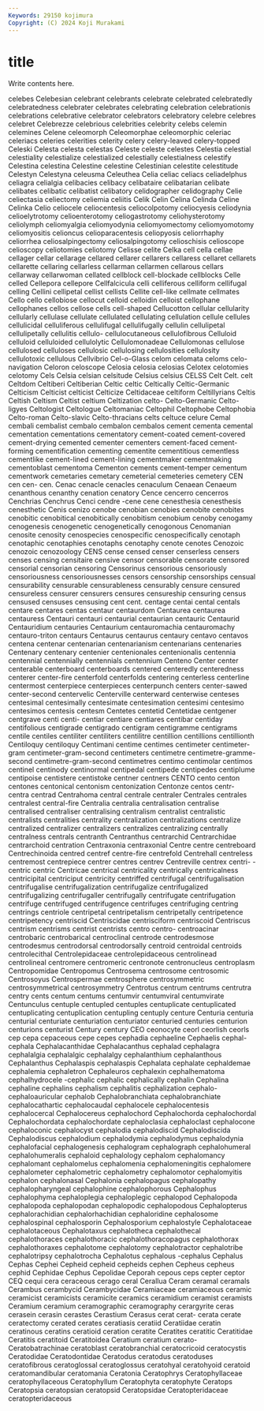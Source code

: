 ```yaml
---
Keywords: 29150 kojimura
Copyright: (C) 2024 Koji Murakami
---
```


# title

Write contents here.



 celebes Celebesian celebrant celebrants
celebrate celebrated celebratedly celebratedness celebrater celebrates celebrating celebration celebrationis celebrations
celebrative celebrator celebrators celebratory celebre celebres celebret Celebrezze celebrious celebrities
celebrity celebs celemin celemines Celene celeomorph Celeomorphae celeomorphic celeriac celeriacs
celeries celerities celerity celery celery-leaved celery-topped Celeski Celesta celesta celestas
Celeste celeste celestes Celestia celestial celestiality celestialize celestialized celestially celestialness
celestify Celestina celestina Celestine celestine Celestinian celestite celestitude Celestyn Celestyna
celeusma Celeuthea Celia celiac celiacs celiadelphus celiagra celialgia celibacies celibacy
celibataire celibatarian celibate celibates celibatic celibatist celibatory celidographer celidography Celie
celiectasia celiectomy celiemia celiitis Celik Celin Celina Celinda Celine Celinka
Celio celiocele celiocentesis celiocolpotomy celiocyesis celiodynia celioelytrotomy celioenterotomy celiogastrotomy celiohysterotomy
celiolymph celiomyalgia celiomyodynia celiomyomectomy celiomyomotomy celiomyositis celioncus celioparacentesis celiopyosis celiorrhaphy
celiorrhea celiosalpingectomy celiosalpingotomy celioschisis celioscope celioscopy celiotomies celiotomy Celisse celite
Celka cell cella cellae cellager cellar cellarage cellared cellarer cellarers
cellaress cellaret cellarets cellarette cellaring cellarless cellarman cellarmen cellarous cellars
cellarway cellarwoman cellated cellblock cell-blockade cellblocks Celle celled Cellepora cellepore
Cellfalcicula celli celliferous celliform cellifugal celling Cellini cellipetal cellist cellists
Cellite cell-like cellmate cellmates Cello cello cellobiose cellocut celloid celloidin
celloist cellophane cellophanes cellos cellose cells cell-shaped Cellucotton cellular cellularity
cellularly cellulase cellulate cellulated cellulating cellulation cellule cellules cellulicidal celluliferous
cellulifugal cellulifugally cellulin cellulipetal cellulipetally cellulitis cellulo- cellulocutaneous cellulofibrous Celluloid
celluloid celluloided cellulolytic Cellulomonadeae Cellulomonas cellulose cellulosed celluloses cellulosic cellulosing
cellulosities cellulosity cellulotoxic cellulous Cellvibrio Cel-o-Glass celom celomata celoms celo-navigation
Celoron celoscope Celosia celosia celosias Celotex celotomies celotomy Cels Celsia
celsian celsitude Celsius celsius CELSS Celt Celt. celt Celtdom Celtiberi
Celtiberian Celtic celtic Celtically Celtic-Germanic Celticism Celticist celticist Celticize Celtidaceae
celtiform Celtillyrians Celtis Celtish Celtism Celtist celtium Celtization celto- Celto-Germanic
Celto-ligyes Celtologist Celtologue Celtomaniac Celtophil Celtophobe Celtophobia Celto-roman Celto-slavic Celto-thracians
celts celtuce celure Cemal cembali cembalist cembalo cembalon cembalos cement
cementa cemental cementation cementations cementatory cement-coated cement-covered cement-drying cemented cementer
cementers cement-faced cement-forming cementification cementing cementite cementitious cementless cementlike cement-lined
cement-lining cementmaker cementmaking cementoblast cementoma Cementon cements cement-temper cementum cementwork
cemetaries cemetary cemeterial cemeteries cemetery CEN cen cen- cen. Cenac
cenacle cenacles cenaculum Cenaean Cenaeum cenanthous cenanthy cenation cenatory Cence
cencerro cencerros Cenchrias Cenchrus Cenci cendre -cene cene cenesthesia cenesthesis
cenesthetic Cenis cenizo cenobe cenobian cenobies cenobite cenobites cenobitic cenobitical
cenobitically cenobitism cenobium cenoby cenogamy cenogenesis cenogenetic cenogenetically cenogonous Cenomanian
cenosite cenosity cenospecies cenospecific cenospecifically cenotaph cenotaphic cenotaphies cenotaphs cenotaphy
cenote cenotes Cenozoic cenozoic cenozoology CENS cense censed censer censerless
censers censes censing censitaire censive censor censorable censorate censored censorial
censorian censoring Censorinus censorious censoriously censoriousness censoriousnesses censors censorship censorships
censual censurability censurable censurableness censurably censure censured censureless censurer censurers
censures censureship censuring census censused censuses censusing cent cent. centage
centai cental centals centare centares centas centaur centaurdom Centaurea centaurea
centauress Centauri centauri centaurial centaurian centauric Centaurid Centauridium centauries Centaurium
centauromachia centauromachy centauro-triton centaurs Centaurus centaurus centaury centavo centavos centena
centenar centenarian centenarianism centenarians centenaries Centenary centenary centenier centenionales centenionalis
centennia centennial centennially centennials centennium Centeno Center center centerable centerboard
centerboards centered centeredly centeredness centerer center-fire centerfold centerfolds centering centerless
centerline centermost centerpiece centerpieces centerpunch centers center-sawed center-second centervelic Centerville
centerward centerwise centeses centesimal centesimally centesimate centesimation centesimi centesimo centesimos
centesis centesm Centetes centetid Centetidae centgener centgrave centi centi- centiar
centiare centiares centibar centiday centifolious centigrade centigrado centigram centigramme centigrams
centile centiles centiliter centiliters centilitre centillion centillions centillionth Centiloquy centiloquy
Centimani centime centimes centimeter centimeter-gram centimeter-gram-second centimeters centimetre centimetre-gramme-second centimetre-gram-second
centimetres centimo centimolar centimos centinel centinody centinormal centipedal centipede centipedes
centiplume centipoise centistere centistoke centner centners CENTO cento centon centones
centonical centonism centonization Centonze centos centr- centra centrad Centrahoma central
centrale centraler Centrales centrales centralest central-fire Centralia centralia centralisation centralise
centralised centraliser centralising centralism centralist centralistic centralists centralities centrality centralization
centralizations centralize centralized centralizer centralizers centralizes centralizing centrally centralness centrals
centranth Centranthus centrarchid Centrarchidae centrarchoid centration Centraxonia centraxonial Centre centre
centreboard Centrechinoida centred centref centre-fire centrefold Centrehall centreless centremost centrepiece
centrer centres centrev Centreville centrex centri- -centric centric Centricae centrical
centricality centrically centricalness centricipital centriciput centricity centriffed centrifugal centrifugalisation centrifugalise
centrifugalization centrifugalize centrifugalized centrifugalizing centrifugaller centrifugally centrifugate centrifugation centrifuge centrifuged
centrifugence centrifuges centrifuging centring centrings centriole centripetal centripetalism centripetally centripetence
centripetency centriscid Centriscidae centrisciform centriscoid Centriscus centrism centrisms centrist centrists
centro centro- centroacinar centrobaric centrobarical centroclinal centrode centrodesmose centrodesmus centrodorsal
centrodorsally centroid centroidal centroids centrolecithal Centrolepidaceae centrolepidaceous centrolinead centrolineal centromere
centromeric centronote centronucleus centroplasm Centropomidae Centropomus Centrosema centrosome centrosomic Centrosoyus
Centrospermae centrosphere centrosymmetric centrosymmetrical centrosymmetry Centrotus centrum centrums centrutra centry
cents centum centums centumvir centumviral centumvirate Centunculus centuple centupled centuples
centuplicate centuplicated centuplicating centuplication centupling centuply centure Centuria centuria centurial
centuriate centuriation centuriator centuried centuries centurion centurions centurist Century century
CEO ceonocyte ceorl ceorlish ceorls cep cepa cepaceous cepe cepes
cephadia cephaeline Cephaelis cephal- cephala Cephalacanthidae Cephalacanthus cephalad cephalagra cephalalgia
cephalalgic cephalalgy cephalanthium cephalanthous Cephalanthus Cephalaspis cephalaspis Cephalata cephalate cephaldemae
cephalemia cephaletron Cephaleuros cephalexin cephalhematoma cephalhydrocele -cephalic cephalic cephalically cephalin
Cephalina cephaline cephalins cephalism cephalitis cephalization cephalo- cephaloauricular cephalob Cephalobranchiata
cephalobranchiate cephalocathartic cephalocaudal cephalocele cephalocentesis cephalocercal Cephalocereus cephalochord Cephalochorda cephalochordal
Cephalochordata cephalochordate cephaloclasia cephaloclast cephalocone cephaloconic cephalocyst cephalodia cephalodiscid Cephalodiscida
Cephalodiscus cephalodium cephalodymia cephalodymus cephalodynia cephalofacial cephalogenesis cephalogram cephalograph cephalohumeral
cephalohumeralis cephaloid cephalology cephalom cephalomancy cephalomant cephalomelus cephalomenia cephalomeningitis cephalomere
cephalometer cephalometric cephalometry cephalomotor cephalomyitis cephalon cephalonasal Cephalonia cephalopagus cephalopathy
cephalopharyngeal cephalophine cephalophorous Cephalophus cephalophyma cephaloplegia cephaloplegic cephalopod Cephalopoda cephalopoda
cephalopodan cephalopodic cephalopodous Cephalopterus cephalorachidian cephalorhachidian cephaloridine cephalosome cephalospinal cephalosporin
Cephalosporium cephalostyle Cephalotaceae cephalotaceous Cephalotaxus cephalotheca cephalothecal cephalothoraces cephalothoracic cephalothoracopagus
cephalothorax cephalothoraxes cephalotome cephalotomy cephalotractor cephalotribe cephalotripsy cephalotrocha Cephalotus cephalous
-cephalus Cephalus Cephas Cephei Cepheid cepheid cepheids cephen Cepheus cepheus
cephid Cephidae Cephus Cepolidae Ceporah cepous ceps cepter ceptor CEQ
cequi cera ceraceous cerago ceral Cerallua Ceram ceramal ceramals Cerambus
cerambycid Cerambycidae Ceramiaceae ceramiaceous ceramic ceramicist ceramicists ceramicite ceramics ceramidium
ceramist ceramists Ceramium ceramium ceramographic ceramography cerargyrite ceras cerasein cerasin
cerastes Cerastium Cerasus cerat cerat- cerata cerate ceratectomy cerated cerates
ceratiasis ceratiid Ceratiidae ceratin ceratinous ceratins ceratioid ceration ceratite Ceratites
ceratitic Ceratitidae Ceratitis ceratitoid Ceratitoidea Ceratium ceratium cerato- Ceratobatrachinae ceratoblast
ceratobranchial ceratocricoid ceratocystis Ceratodidae Ceratodontidae Ceratodus ceratodus ceratoduses ceratofibrous ceratoglossal
ceratoglossus ceratohyal ceratohyoid ceratoid ceratomandibular ceratomania Ceratonia Ceratophrys Ceratophyllaceae ceratophyllaceous
Ceratophyllum Ceratophyta ceratophyte Ceratops Ceratopsia ceratopsian ceratopsid Ceratopsidae Ceratopteridaceae ceratopteridaceous
